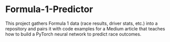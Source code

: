 # Formula-1-Predictor
This project gathers Formula 1 data (race results, driver stats, etc.) into a repository and pairs it with code examples for a Medium article that teaches how to build a PyTorch neural network to predict race outcomes.
